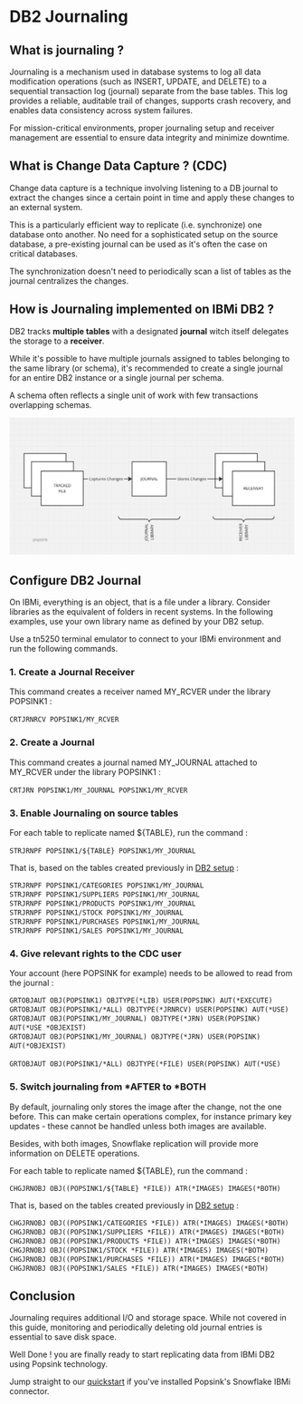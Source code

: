 # DB2 Journaling

## What is journaling ?

Journaling is a mechanism used in database systems to log all data modification operations (such as INSERT, UPDATE, 
and DELETE) to a sequential transaction log (journal) separate from the base tables. 
This log provides a reliable, auditable trail of changes, supports crash recovery, and enables data consistency
across system failures.

For mission-critical environments, proper journaling setup and receiver management are essential to ensure data 
integrity and minimize downtime.

## What is Change Data Capture ? (CDC)

Change data capture is a technique involving listening to a DB journal to extract the changes since a certain point 
in time and apply these changes to an external system.

This is a particularly efficient way to replicate (i.e. synchronize) one database onto another. No need for a sophisticated setup 
on the source database, a pre-existing journal can be used as it's often the case on critical databases.

The synchronization doesn't need to periodically scan a list of tables as the journal centralizes the changes.

## How is Journaling implemented on IBMi DB2 ?

DB2 tracks **multiple tables** with a designated **journal** witch itself delegates the storage to a **receiver**.

While it's possible to have multiple journals assigned to tables belonging to the same library (or schema), it's 
recommended to create a single journal for an entire DB2 instance or a single journal per schema.

A schema often reflects a single unit of work with few transactions overlapping schemas.

![image](db2_journaling.png)

## Configure DB2 Journal

On IBMi, everything is an object, that is a file under a library. Consider libraries as the equivalent of folders in recent systems.
In the following examples, use your own library name as defined by your DB2 setup.

Use a tn5250 terminal emulator to connect to your IBMi environment and run the following commands.

### 1.  Create a Journal Receiver

This command creates a receiver named MY_RCVER under the library POPSINK1 :

```CRTJRNRCV POPSINK1/MY_RCVER```

### 2. Create a Journal

This command creates a journal named MY_JOURNAL attached to MY_RCVER under the library POPSINK1 :

```CRTJRN POPSINK1/MY_JOURNAL POPSINK1/MY_RCVER```

### 3. Enable Journaling on source tables

For each table to replicate named ${TABLE}, run the command :

```STRJRNPF POPSINK1/${TABLE} POPSINK1/MY_JOURNAL```

That is, based on the tables created previously in [DB2 setup](./db2_setup.md) :

```
STRJRNPF POPSINK1/CATEGORIES POPSINK1/MY_JOURNAL
STRJRNPF POPSINK1/SUPPLIERS POPSINK1/MY_JOURNAL
STRJRNPF POPSINK1/PRODUCTS POPSINK1/MY_JOURNAL
STRJRNPF POPSINK1/STOCK POPSINK1/MY_JOURNAL
STRJRNPF POPSINK1/PURCHASES POPSINK1/MY_JOURNAL
STRJRNPF POPSINK1/SALES POPSINK1/MY_JOURNAL
```

### 4. Give relevant rights to the CDC user

Your account (here POPSINK for example) needs to be allowed to read from the journal :

```
GRTOBJAUT OBJ(POPSINK1) OBJTYPE(*LIB) USER(POPSINK) AUT(*EXECUTE)
GRTOBJAUT OBJ(POPSINK1/*ALL) OBJTYPE(*JRNRCV) USER(POPSINK) AUT(*USE)
GRTOBJAUT OBJ(POPSINK1/MY_JOURNAL) OBJTYPE(*JRN) USER(POPSINK) AUT(*USE *OBJEXIST)
GRTOBJAUT OBJ(POPSINK1/MY_JOURNAL) OBJTYPE(*JRN) USER(POPSINK) AUT(*OBJEXIST)

GRTOBJAUT OBJ(POPSINK1/*ALL) OBJTYPE(*FILE) USER(POPSINK) AUT(*USE)
```

### 5. Switch journaling from *AFTER to *BOTH

By default, journaling only stores the image after the change, not the one before. This can make certain operations 
complex, for instance primary key updates - these cannot be handled unless both images are available.

Besides, with both images, Snowflake replication will provide more information on DELETE operations.

For each table to replicate named ${TABLE}, run the command :

```
CHGJRNOBJ OBJ((POPSINK1/${TABLE} *FILE)) ATR(*IMAGES) IMAGES(*BOTH)
```

That is, based on the tables created previously in [DB2 setup](./db2_setup.md) :

```
CHGJRNOBJ OBJ((POPSINK1/CATEGORIES *FILE)) ATR(*IMAGES) IMAGES(*BOTH)
CHGJRNOBJ OBJ((POPSINK1/SUPPLIERS *FILE)) ATR(*IMAGES) IMAGES(*BOTH)
CHGJRNOBJ OBJ((POPSINK1/PRODUCTS *FILE)) ATR(*IMAGES) IMAGES(*BOTH)
CHGJRNOBJ OBJ((POPSINK1/STOCK *FILE)) ATR(*IMAGES) IMAGES(*BOTH)
CHGJRNOBJ OBJ((POPSINK1/PURCHASES *FILE)) ATR(*IMAGES) IMAGES(*BOTH)
CHGJRNOBJ OBJ((POPSINK1/SALES *FILE)) ATR(*IMAGES) IMAGES(*BOTH)
```

## Conclusion

Journaling requires additional I/O and storage space. While not covered in this guide, monitoring 
and periodically deleting old journal entries is essential to save disk space.

Well Done ! you are finally ready to start replicating data from IBMi DB2 using Popsink technology.

Jump straight to our [quickstart](./quickstart.md) if you've installed Popsink's Snowflake IBMi connector.

